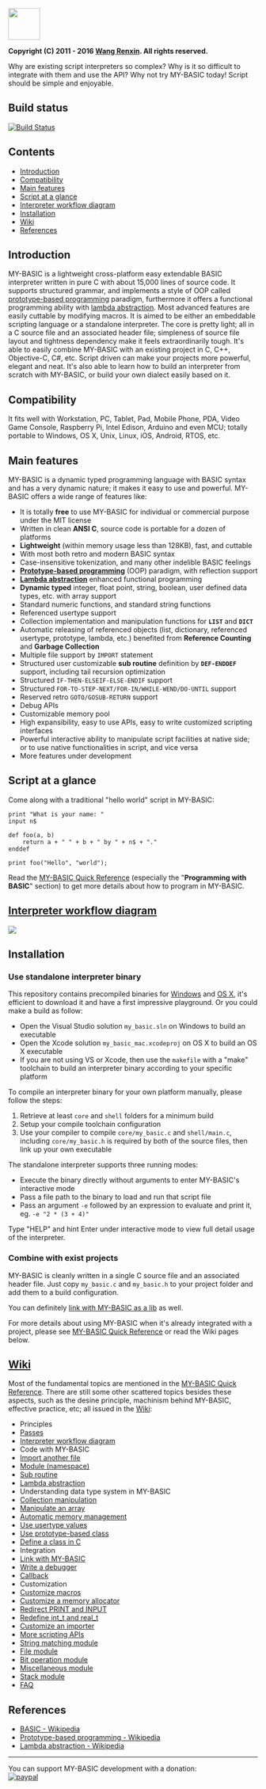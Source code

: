 <img src="resource/icon.ico" width="64">

**Copyright (C) 2011 - 2016 [Wang Renxin](https://cn.linkedin.com/pub/wang-renxin/43/494/20). All rights reserved.**

Why are existing script interpreters so complex? Why is it so difficult to integrate with them and use the API? Why not try MY-BASIC today! Script should be simple and enjoyable.

## Build status

[![Build Status](https://travis-ci.org/paladin-t/my_basic.svg?branch=master)](https://travis-ci.org/paladin-t/my_basic)

## Contents

* [Introduction](#introduction)
* [Compatibility](#compatibility)
* [Main features](#main-features)
* [Script at a glance](#script-at-a-glance)
* [Interpreter workflow diagram](#interpreter-workflow-diagram)
* [Installation](#installation)
* [Wiki](#wiki)
* [References](#references)

## Introduction

MY-BASIC is a lightweight cross-platform easy extendable BASIC interpreter written in pure C with about 15,000 lines of source code. It supports structured grammar, and implements a style of OOP called [prototype-based programming](https://en.wikipedia.org/wiki/Prototype-based_programming) paradigm, furthermore it offers a functional programming ability with [lambda abstraction](https://en.wikipedia.org/wiki/Anonymous_function). Most advanced features are easily cuttable by modifying macros. It is aimed to be either an embeddable scripting language or a standalone interpreter. The core is pretty light; all in a C source file and an associated header file; simpleness of source file layout and tightness dependency make it feels extraordinarily tough. It's able to easily combine MY-BASIC with an existing project in C, C++, Objective-C, C#, etc. Script driven can make your projects more powerful, elegant and neat. It's also able to learn how to build an interpreter from scratch with MY-BASIC, or build your own dialect easily based on it.

## Compatibility

It fits well with Workstation, PC, Tablet, Pad, Mobile Phone, PDA, Video Game Console, Raspberry Pi, Intel Edison, Arduino and even MCU; totally portable to Windows, OS X, Unix, Linux, iOS, Android, RTOS, etc.

## Main features

MY-BASIC is a dynamic typed programming language with BASIC syntax and has a very dynamic nature; it makes it easy to use and powerful. MY-BASIC offers a wide range of features like:

* It is totally **free** to use MY-BASIC for individual or commercial purpose under the MIT license
* Written in clean **ANSI C**, source code is portable for a dozen of platforms
* **Lightweight** (within memory usage less than 128KB), fast, and cuttable
* With most both retro and modern BASIC syntax
* Case-insensitive tokenization, and many other indelible BASIC feelings
* **[Prototype-based programming](https://en.wikipedia.org/wiki/Prototype-based_programming)** (OOP) paradigm, with reflection support
* **[Lambda abstraction](https://en.wikipedia.org/wiki/Anonymous_function)** enhanced functional programming
* **Dynamic typed** integer, float point, string, boolean, user defined data types, etc. with array support
* Standard numeric functions, and standard string functions
* Referenced usertype support
* Collection implementation and manipulation functions for **`LIST`** and **`DICT`**
* Automatic releasing of referenced objects (list, dictionary, referenced usertype, prototype, lambda, etc.) benefited from **Reference Counting** and **Garbage Collection**
* Multiple file support by `IMPORT` statement
* Structured user customizable **sub routine** definition by **`DEF-ENDDEF`** support, including tail recursion optimization
* Structured `IF-THEN-ELSEIF-ELSE-ENDIF` support
* Structured `FOR-TO-STEP-NEXT/FOR-IN/WHILE-WEND/DO-UNTIL` support
* Reserved retro `GOTO/GOSUB-RETURN` support
* Debug APIs
* Customizable memory pool
* High expansibility, easy to use APIs, easy to write customized scripting interfaces
* Powerful interactive ability to manipulate script facilities at native side; or to use native functionalities in script, and vice versa
* More features under development

## Script at a glance

Come along with a traditional "hello world" script in MY-BASIC:

~~~~~~~~~~bas
print "What is your name: "
input n$

def foo(a, b)
	return a + " " + b + " by " + n$ + "."
enddef

print foo("Hello", "world");
~~~~~~~~~~

Read the [MY-BASIC Quick Reference](MY-BASIC%20Quick%20Reference.pdf) (especially the "**Programming with BASIC**" section) to get more details about how to program in MY-BASIC.

## [Interpreter workflow diagram](https://github.com/paladin-t/my_basic/wiki/Interpreter-workflow-diagram)

![](https://github.com/paladin-t/my_basic/blob/master/interpreter%20workflow%20diagram.png)

## Installation

### Use standalone interpreter binary

This repository contains precompiled binaries for [Windows](output/my_basic.exe) and [OS X](output/my_basic_mac), it's efficient to download it and have a first impressive playground. Or you could make a build as follow:

* Open the Visual Studio solution `my_basic.sln` on Windows to build an executable
* Open the Xcode solution `my_basic_mac.xcodeproj` on OS X to build an OS X executable
* If you are not using VS or Xcode, then use the `makefile` with a "make" toolchain to build an interpreter binary according to your specific platform

To compile an interpreter binary for your own platform manually, please follow the steps:

1. Retrieve at least `core` and `shell` folders for a minimum build
2. Setup your compile toolchain configuration
3. Use your compiler to compile `core/my_basic.c` and `shell/main.c`, including `core/my_basic.h` is required by both of the source files, then link up your own executable

The standalone interpreter supports three running modes:

* Execute the binary directly without arguments to enter MY-BASIC's interactive mode
* Pass a file path to the binary to load and run that script file
* Pass an argument `-e` followed by an expression to evaluate and print it, eg. `-e "2 * (3 + 4)"`

Type "HELP" and hint Enter under interactive mode to view full detail usage of the interpreter.

### Combine with exist projects

MY-BASIC is cleanly written in a single C source file and an associated header file. Just copy `my_basic.c` and `my_basic.h` to your project folder and add them to a build configuration.

You can definitely [link with MY-BASIC as a lib](https://github.com/paladin-t/my_basic/wiki/Link-with-MY_BASIC) as well.

For more details about using MY-BASIC when it's already integrated with a project, please see [MY-BASIC Quick Reference](MY-BASIC%20Quick%20Reference.pdf) or read the Wiki pages below.

## [Wiki](https://github.com/paladin-t/my_basic/wiki)

Most of the fundamental topics are mentioned in the [MY-BASIC Quick Reference](MY-BASIC%20Quick%20Reference.pdf). There are still some other scattered topics besides these aspects, such as the desine principle, machinism behind MY-BASIC, effective practice, etc; all issued in the [Wiki](https://github.com/paladin-t/my_basic/wiki):

* Principles
 * [Passes](https://github.com/paladin-t/my_basic/wiki/Passes)
 * [Interpreter workflow diagram](https://github.com/paladin-t/my_basic/wiki/Interpreter-workflow-diagram)
* Code with MY-BASIC
 * [Import another file](https://github.com/paladin-t/my_basic/wiki/Import-another-file)
 * [Module (namespace)](https://github.com/paladin-t/my_basic/wiki/Module-(namespace))
 * [Sub routine](https://github.com/paladin-t/my_basic/wiki/Sub-routine)
 * [Lambda abstraction](https://github.com/paladin-t/my_basic/wiki/Lambda-abstraction)
* Understanding data type system in MY-BASIC
 * [Collection manipulation](https://github.com/paladin-t/my_basic/wiki/Collection-manipulation)
 * [Manipulate an array](https://github.com/paladin-t/my_basic/wiki/Manipulate-an-array)
 * [Automatic memory management](https://github.com/paladin-t/my_basic/wiki/Automatic-memory-management)
 * [Use usertype values](https://github.com/paladin-t/my_basic/wiki/Use-usertype-values)
 * [Use prototype-based class](https://github.com/paladin-t/my_basic/wiki/Use-prototype-based-class)
 * [Define a class in C](https://github.com/paladin-t/my_basic/wiki/Define-a-class-in-C)
* Integration
 * [Link with MY-BASIC](https://github.com/paladin-t/my_basic/wiki/Link-with-MY_BASIC)
 * [Write a debugger](https://github.com/paladin-t/my_basic/wiki/Write-a-debugger)
 * [Callback](https://github.com/paladin-t/my_basic/wiki/Callback)
* Customization
 * [Customize macros](https://github.com/paladin-t/my_basic/wiki/Customize-macros)
 * [Customize a memory allocator](https://github.com/paladin-t/my_basic/wiki/Customize-a-memory-allocator)
 * [Redirect PRINT and INPUT](https://github.com/paladin-t/my_basic/wiki/Redirect-PRINT-and-INPUT)
 * [Redefine int_t and real_t](https://github.com/paladin-t/my_basic/wiki/Redefine-int_t-and-real_t)
 * [Customize an importer](https://github.com/paladin-t/my_basic/wiki/Customize-an-importer)
* [More scripting APIs](https://github.com/paladin-t/my_basic/wiki/More-scripting-APIs)
 * [String matching module](https://github.com/paladin-t/my_basic/wiki/String-matching-module)
 * [File module](https://github.com/paladin-t/my_basic/wiki/File-module)
 * [Bit operation module](https://github.com/paladin-t/my_basic/wiki/Bit-operation-module)
 * [Miscellaneous module](https://github.com/paladin-t/my_basic/wiki/Miscellaneous-module)
 * [Stack module](https://github.com/paladin-t/my_basic/wiki/Stack-module)
* [FAQ](https://github.com/paladin-t/my_basic/wiki/FAQ)

## References

* [BASIC - Wikipedia](http://en.wikipedia.org/wiki/BASIC)
* [Prototype-based programming - Wikipedia](https://en.wikipedia.org/wiki/Prototype-based_programming)
* [Lambda abstraction - Wikipedia](https://en.wikipedia.org/wiki/Anonymous_function)

-----

You can support MY-BASIC development with a donation:
<br>
[![paypal](https://www.paypalobjects.com/en_US/i/btn/btn_donate_LG.gif)](https://www.paypal.com/cgi-bin/webscr?cmd=_donations&business=hellotony521%40gmail%2ecom&lc=US&item_name=my-basic&no_note=0&currency_code=USD&bn=PP%2dDonationsBF%3abtn_donate_LG%2egif%3aNonHostedGuest)
